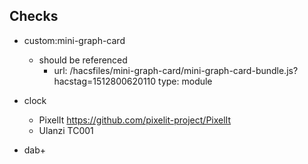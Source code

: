 ## Checks

- custom:mini-graph-card
    - should be referenced
        - url: /hacsfiles/mini-graph-card/mini-graph-card-bundle.js?hacstag=1512800620110
          type: module

- clock
  - PixelIt <https://github.com/pixelit-project/PixelIt>
  - Ulanzi TC001
 
- dab+  
